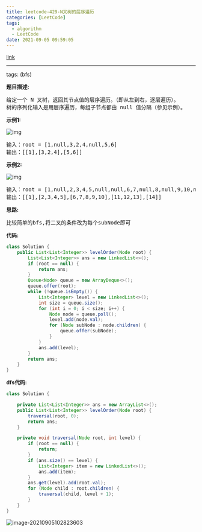 ```yaml
---
title: leetcode-429-N叉树的层序遍历
categories: [LeetCode]
tags:
  - algorithm
  - LeetCode
date: 2021-09-05 09:59:05
---
```


[link](https://leetcode-cn.com/problems/n-ary-tree-level-order-traversal/)

<hr/>

tags: (bfs)

**题目描述:**

<pre>
给定一个 N 叉树，返回其节点值的层序遍历。（即从左到右，逐层遍历）。
树的序列化输入是用层序遍历，每组子节点都由 null 值分隔（参见示例）。
</pre>

**示例1:**

![img](https://gitee.com/cao_ziqiang/img/raw/master/20210905100004.png)

<pre>
输入：root = [1,null,3,2,4,null,5,6]
输出：[[1],[3,2,4],[5,6]]
</pre>

**示例2:**

![img](https://gitee.com/cao_ziqiang/img/raw/master/20210905100032.png)

<pre>
输入：root = [1,null,2,3,4,5,null,null,6,7,null,8,null,9,10,null,null,11,null,12,null,13,null,null,14]
输出：[[1],[2,3,4,5],[6,7,8,9,10],[11,12,13],[14]]
</pre>

**思路:**

<pre>
比较简单的bfs,将二叉的条件改为每个subNode即可
</pre>

**代码:**

```java
class Solution {
    public List<List<Integer>> levelOrder(Node root) {
        List<List<Integer>> ans = new LinkedList<>();
        if (root == null) {
            return ans;
        }
        Queue<Node> queue = new ArrayDeque<>();
        queue.offer(root);
        while (!queue.isEmpty()) {
            List<Integer> level = new LinkedList<>();
            int size = queue.size();
            for (int i = 0; i < size; i++) {
                Node node = queue.poll();
                level.add(node.val);
                for (Node subNode : node.children) {
                    queue.offer(subNode);
                }
            }
            ans.add(level);
        }
        return ans;
    }
}
```

**dfs代码:**

```java
class Solution {

    private List<List<Integer>> ans = new ArrayList<>();
    public List<List<Integer>> levelOrder(Node root) {
        traversal(root, 0);
        return ans;
    }

    private void traversal(Node root, int level) {
        if (root == null) {
            return;
        }
        if (ans.size() == level) {
            List<Integer> item = new LinkedList<>();
            ans.add(item);
        }
        ans.get(level).add(root.val);
        for (Node child : root.children) {
            traversal(child, level + 1);
        }
    }
}
```

![image-20210905102823603](https://gitee.com/cao_ziqiang/img/raw/master/20210905102823.png)

